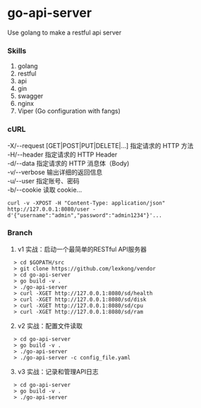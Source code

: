 # go-api-server
Use golang to make a restful api server

### Skills
1. golang
2. restful
3. api
4. gin
5. swagger
6. nginx
7. Viper (Go configuration with fangs)

### cURL
-X/--request [GET|POST|PUT|DELETE|…]  指定请求的 HTTP 方法  
-H/--header                           指定请求的 HTTP Header  
-d/--data                             指定请求的 HTTP 消息体（Body)  
-v/--verbose                          输出详细的返回信息  
-u/--user                             指定账号、密码  
-b/--cookie                           读取 cookie...  
```
curl -v -XPOST -H "Content-Type: application/json" http://127.0.0.1:8080/user -d'{"username":"admin","password":"admin1234"}'...
```

### Branch
1. v1 实战：启动一个最简单的RESTful API服务器
```
  > cd $GOPATH/src
  > git clone https://github.com/lexkong/vendor
  > cd go-api-server
  > go build -v .
  > ./go-api-server
  > curl -XGET http://127.0.0.1:8080/sd/health
  > curl -XGET http://127.0.0.1:8080/sd/disk
  > curl -XGET http://127.0.0.1:8080/sd/cpu
  > curl -XGET http://127.0.0.1:8080/sd/ram
```

2. v2 实战：配置文件读取
```
  > cd go-api-server
  > go build -v .
  > ./go-api-server
  > ./go-api-server -c config_file.yaml
```

3. v3 实战：记录和管理API日志
```
  > cd go-api-server
  > go build -v .
  > ./go-api-server
```